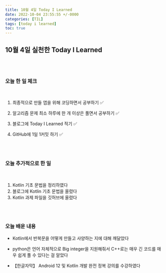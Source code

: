 ```yaml
---
title: 10월 4일 Today I Learned
date: 2022-10-04 23:55:55 +/-0000
categories: [TIL]
tags: [today i learned]
toc: true
---
```


## 10월 4일 실천한 Today I Learned

<br><br>

### 오늘 한 일 체크
<br>

1. 최종적으로 만들 앱을 위해 코딩하면서 공부하기 ✅

2. 알고리즘 문제 최소 하루에 한 개 이상은 풀면서 공부하기 ✅

3. 블로그에 Today I Learned 적기 ✅

4. GitHub에 1일 1커밋 하기 ✅

<br><br>

### 오늘 추가적으로 한 일
<br>

1. Kotlin 기초 문법을 정리하였다
1. 블로그에 Kotlin 기초 문법을 올렸다
1. Kotlin 과제 파일을 깃허브에 올렸다

<br><br>

### 오늘 배운 내용

* Kotlin에서 반복문을 어떻게 만들고 사양하는 지에 대해 깨달았다

* python은 언어 자체적으로 Big integer을 지원해줘서 C++로는 매우 긴 코드를 매우 쉽게 풀 수 있다는 걸 알았다

* 【한글자막】 Android 12 및 Kotlin 개발 완전 정복 강의를 수강하였다







